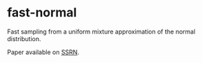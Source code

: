 # fast-normal

Fast sampling from a uniform mixture approximation of the normal distribution.

Paper available on [SSRN](https://papers.ssrn.com/sol3/papers.cfm?abstract_id=5171995).
